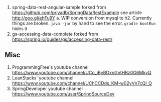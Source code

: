 1. spring-data-rest-angular-sample forked from https://github.com/priyadb/SpringDataRestExample see article http://goo.gl/ehFu9Y
   a. WIP conversion from mysql to h2.  Currently things are broken.  `java -jar` by hand to see the error.  `gradle bootRun` hides it
1. gs-accessing-data-complete forked from https://spring.io/guides/gs/accessing-data-rest/


## Misc
1. ProgrammingFree's youtube channel https://www.youtube.com/channel/UCo_iByBOxnGntHBz0O6MkyQ
1. LeanStacks' youtube channel https://www.youtube.com/channel/UChCCDds_KM-w02yVn7cQI_Q
1. SpringDeveloper youtube channel https://www.youtube.com/user/SpringSourceDev



